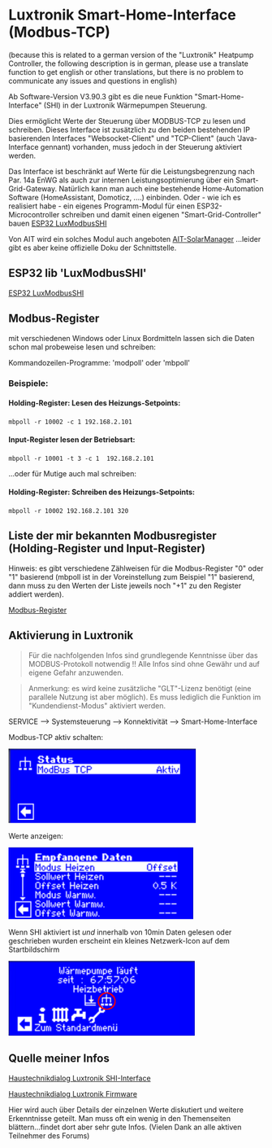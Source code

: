  
 # Luxtronik Smart-Home-Interface (Modbus-TCP)

 (because this is related to a german version of the "Luxtronik" Heatpump Controller, the following description is in german, please use a translate function to get english or other translations, but there is no problem to communicate any issues and questions in english)

Ab  Software-Version V3.90.3 gibt es die neue Funktion "Smart-Home-Interface" (SHI) in der Luxtronik Wärmepumpen Steuerung. 

Dies ermöglicht Werte der Steuerung über MODBUS-TCP zu lesen und schreiben. Dieses Interface ist zusätzlich zu den beiden bestehenden IP basierenden Interfaces "Websocket-Client" und "TCP-Client" (auch 'Java-Interface gennant) vorhanden, muss jedoch in der Steuerung aktiviert werden. 

Das Interface ist beschränkt auf Werte für die Leistungsbegrenzung nach Par. 14a EnWG als auch zur internen Leistungsoptimierung über ein Smart-Grid-Gateway. Natürlich kann man auch eine bestehende Home-Automation Software (HomeAssistant, Domoticz, ....) einbinden. Oder - wie ich es realisiert habe - ein eigenes Programm-Modul für einen ESP32-Microcontroller schreiben und damit einen eigenen "Smart-Grid-Controller" bauen [ESP32 LuxModbusSHI](../LuxModbusSHI)

Von AIT wird ein solches Modul auch angeboten [AIT-SolarManager](https://www.novelan.com/download/18.2db41e671932967a1fc141/1731581284379/AIT_Anleitung_SolarManager.pdf)
...leider gibt es aber keine offizielle Doku der Schnittstelle. 

## ESP32 lib 'LuxModbusSHI'

[ESP32 LuxModbusSHI](../LuxModbusSHI)


## Modbus-Register

mit verschiedenen Windows oder Linux Bordmitteln lassen sich die Daten schon mal probeweise lesen und schreiben:

Kommandozeilen-Programme: 'modpoll' oder 'mbpoll' 

### Beispiele:

#### Holding-Register: Lesen des Heizungs-Setpoints:

``
mbpoll -r 10002 -c 1 192.168.2.101
``

#### Input-Register lesen der Betriebsart:

``mbpoll -r 10001 -t 3 -c 1  192.168.2.101``


...oder für Mutige auch mal schreiben:

#### Holding-Register: Schreiben  des Heizungs-Setpoints:

``mbpoll -r 10002 192.168.2.101 320``


## Liste der mir bekannten Modbusregister (Holding-Register und Input-Register)

Hinweis: es gibt verschiedene Zählweisen für die Modbus-Register "0" oder "1" basierend (mbpoll ist in der Voreinstellung zum Beispiel "1" basierend, dann muss zu den Werten der Liste jeweils noch "+1" zu den Register addiert werden).

[Modbus-Register](Modbusregister.md)


## Aktivierung in Luxtronik

> Für die nachfolgenden Infos sind grundlegende Kenntnisse über das MODBUS-Protokoll notwendig !! Alle Infos sind ohne Gewähr und auf eigene Gefahr anzuwenden.

> Anmerkung: es wird keine zusätzliche "GLT"-Lizenz benötigt (eine parallele Nutzung ist aber möglich). Es muss lediglich die Funktion im "Kundendienst-Modus" aktiviert werden.

SERVICE --> Systemsteuerung --> Konnektivität --> Smart-Home-Interface

Modbus-TCP aktiv schalten:

![image](pict/screenshot_lux_shi_empf_modbus_aktiv.png)

Werte anzeigen:

![image](pict/screenshot_lux_shi_empf_daten.png)

Wenn SHI aktiviert ist *und* innerhalb von 10min Daten gelesen oder geschrieben wurden erscheint ein kleines Netzwerk-Icon auf dem Startbildschirm

![image](pict/screenshot_lux_shi_anzeige_startbildschirm.png)


## Quelle meiner Infos 

[Haustechnikdialog Luxtronik SHI-Interface](https://www.haustechnikdialog.de/Forum/t/284442/Eigene-Regelung-PV-Luxtronik-2-1-Smart-Home-Interface-SHI)

[Haustechnikdialog Luxtronik Firmware](https://www.haustechnikdialog.de/Forum/t/272274/Alpha-Innotec-Firmware?page=25)

Hier wird auch über Details der einzelnen Werte diskutiert und weitere Erkenntnisse geteilt. Man muss oft ein wenig in den Themenseiten blättern...findet dort aber sehr gute Infos. 
(Vielen Dank an alle aktiven Teilnehmer des Forums)




 
 

